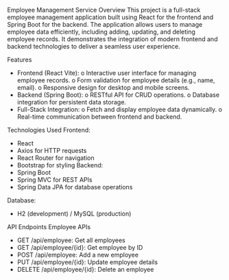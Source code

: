 Employee Management Service
Overview
This project is a full-stack employee management application built using React for the frontend and Spring Boot for the backend. The application allows users to manage employee data efficiently, including adding, updating, and deleting employee records. It demonstrates the integration of modern frontend and backend technologies to deliver a seamless user experience.

Features
* Frontend (React Vite):
o Interactive user interface for managing employee records.
o Form validation for employee details (e.g., name, email).
o Responsive design for desktop and mobile screens.
* Backend (Spring Boot):
o RESTful API for CRUD operations.
o Database integration for persistent data storage.
* Full-Stack Integration:
o Fetch and display employee data dynamically.
o Real-time communication between frontend and backend.

Technologies Used
Frontend:
* React
* Axios for HTTP requests
* React Router for navigation
* Bootstrap for styling
Backend:
* Spring Boot
* Spring MVC for REST APIs
* Spring Data JPA for database operations

Database:
* H2 (development) / MySQL (production)

API Endpoints
Employee APIs
* GET /api/employee: Get all employees
* GET /api/employee/{id}: Get employee by ID
* POST /api/employee: Add a new employee
* PUT /api/employee/{id}: Update employee details
* DELETE /api/employee/{id}: Delete an employee

